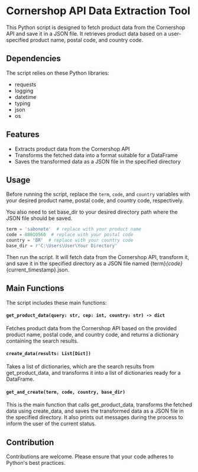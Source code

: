 # Cornershop API Data Extraction Tool

This Python script is designed to fetch product data from the Cornershop API and save it in a JSON file. It retrieves product data based on a user-specified product name, postal code, and country code.

## Dependencies

The script relies on these Python libraries:

- requests
- logging
- datetime
- typing
- json
- os

## Features

- Extracts product data from the Cornershop API
- Transforms the fetched data into a format suitable for a DataFrame
- Saves the transformed data as a JSON file in the specified directory

## Usage

Before running the script, replace the `term`, `code`, and `country` variables with your desired product name, postal code, and country code, respectively. 

You also need to set base_dir to your desired directory path where the JSON file should be saved.

```python
term = 'sabonete'  # replace with your product name
code = 88010560  # replace with your postal code
country = 'BR'  # replace with your country code
base_dir = r'C:\Users\User\Your Directory'
```

Then run the script. It will fetch data from the Cornershop API, transform it, and save it in the specified directory as a JSON file named {term}_{code}_{current_timestamp}.json.

## Main Functions

The script includes these main functions:
#### `get_product_data(query: str, cep: int, country: str) -> dict`

Fetches product data from the Cornershop API based on the provided product name, postal code, and country code, and returns a dictionary containing the search results.

#### `create_data(results: List[Dict])`
Takes a list of dictionaries, which are the search results from get_product_data, and transforms it into a list of dictionaries ready for a DataFrame.

#### `get_and_create(term, code, country, base_dir)`
This is the main function that calls get_product_data, transforms the fetched data using create_data, and saves the transformed data as a JSON file in the specified directory. It also prints out messages during the process to inform the user of the current status.

## Contribution

Contributions are welcome. Please ensure that your code adheres to Python's best practices.
